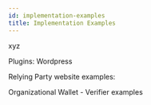 ```yaml
---
id: implementation-examples
title: Implementation Examples
---
```


xyz


Plugins:
Wordpress


Relying Party website examples:


Organizational Wallet - Verifier examples





